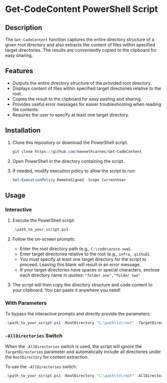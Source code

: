 # Get-CodeContent PowerShell Script
## Description

The `Get-CodeContent` function captures the entire directory structure of a given root directory and also extracts the content of files within specified target directories. The results are conveniently copied to the clipboard for easy sharing.

## Features

- Outputs the entire directory structure of the provided root directory.
- Displays content of files within specified target directories relative to the root.
- Copies the result to the clipboard for easy pasting and sharing.
- Provides useful error messages for easier troubleshooting when reading file contents.
- Requires the user to specify at least one target directory.

## Installation

1. Clone this repository or download the PowerShell script.
   ```powershell
   git clone https://github.com/kennethcarnes/Get-CodeContent
   ```

2. Open PowerShell in the directory containing the script.

3. If needed, modify execution policy to allow the script to run:
   ```powershell
   Set-ExecutionPolicy RemoteSigned -Scope CurrentUser
   ```

## Usage

### Interactive

1. Execute the PowerShell script:
   ```bash
   .\path_to_your_script.ps1
   ```

2. Follow the on-screen prompts:
   - Enter the root directory path (e.g., `C:\code\azure-swa`).
   - Enter target directories relative to the root (e.g., `infra,.github`).
   - You must specify at least one target directory for the script to proceed. Leaving this blank will result in an error message.
   - If your target directories have spaces or special characters, enclose each directory name in quotes: `"folder one","folder two"`

3. The script will then copy the directory structure and code content to your clipboard. You can paste it anywhere you need!

### With Parameters

To bypass the interactive prompts and directly provide the parameters:

```powershell
.\path_to_your_script.ps1 -RootDirectory "C:\path\to\root" -TargetDirectories @("folder1", "folder2")
```

### `-AllDirectories` Switch
When the `-AllDirectories` switch is used, the script will ignore the `TargetDirectories` parameter and automatically include all directories under the `RootDirectory` for content extraction.


To use the `-AllDirectories` switch:
```powershell
.\path_to_your_script.ps1 -RootDirectory "C:\path\to\root" -AllDirectories
```
